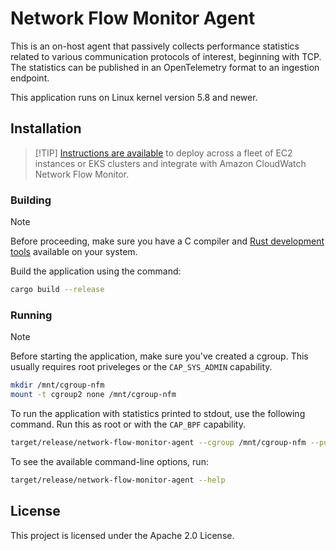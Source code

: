 # Network Flow Monitor Agent

This is an on-host agent that passively collects performance statistics related
to various communication protocols of interest, beginning with TCP.  The
statistics can be published in an OpenTelemetry format to an ingestion
endpoint.

This application runs on Linux kernel version 5.8 and newer.

## Installation

> [!TIP] [Instructions are
> available](https://docs.aws.amazon.com/AmazonCloudWatch/latest/monitoring/CloudWatch-NetworkFlowMonitor-agents.html)
> to deploy across a fleet of EC2 instances or EKS clusters and integrate with
> Amazon CloudWatch Network Flow Monitor.

### Building

> [!NOTE]
> Before proceeding, make sure you have a C compiler and [Rust development
> tools](https://www.rust-lang.org/tools/install) available on your system.

Build the application using the command:

```bash
cargo build --release
```

### Running

> [!NOTE]
> Before starting the application, make sure you've created a cgroup.  This
> usually requires root priveleges or the `CAP_SYS_ADMIN` capability.
>
> ```bash
> mkdir /mnt/cgroup-nfm
> mount -t cgroup2 none /mnt/cgroup-nfm
> ```

To run the application with statistics printed to stdout, use the following
command.  Run this as root or with the `CAP_BPF` capability. 

```bash
target/release/network-flow-monitor-agent --cgroup /mnt/cgroup-nfm --publish-reports off --log-reports on
```

To see the available command-line options, run:

```bash
target/release/network-flow-monitor-agent --help
```

## License

This project is licensed under the Apache 2.0 License.
